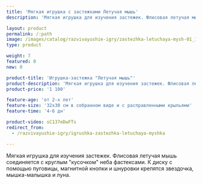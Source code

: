 ```yaml
---
title: 'Мягкая игрушка с застежками Летучая мышь'
description: 'Мягкая игрушка для изучения застежек. Флисовая летучая мышь соединяется с "кусочком" неба фастексами. К диску с помощью пуговицы, магнитной кнопки и шнуровки крепятся звездочка, мышка-малышка и луна.'

layout: product
permalink: /:path
image: /images/catalog/razvivayushie-igry/zastezhka-letuchaya-mysh-01_1600w.jpg
type: product

weight: 7
featured: 0
new: 0

product-title: 'Игрушка-застежка "Летучая мышь"'
product-description: 'Мягкая игрушка для изучения застежек. Флисовая летучая мышь соединяется с круглым "кусочком" неба фастексами. К диску с помощью пуговицы, магнитной кнопки и шнуровки крепятся звездочка, мышка-малышка и луна.'
product-price: '1 100'

feature-age: 'от 2-х лет'
feature-size: '32х30 см в собранном виде и с расправленными крыльями'
feature-time: '4-6 дн'

product-video: sC137eDwFTs
redirect_from:
  - /razvivayushie-igry/igrushka-zastezhka-letuchaya-myshka

---
```

Мягкая игрушка для изучения застежек. Флисовая летучая мышь соединяется с круглым "кусочком" неба фастексами. К диску с помощью пуговицы, магнитной кнопки и шнуровки крепятся звездочка, мышка-малышка и луна. 